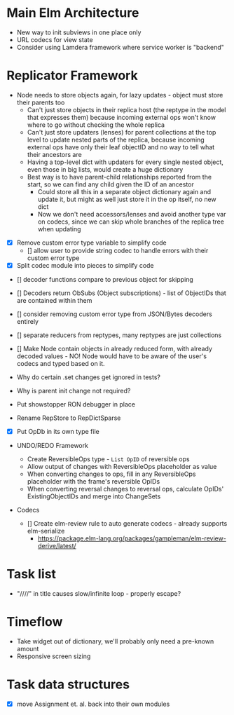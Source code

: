 # Main Elm Architecture
- New way to init subviews in one place only
- URL codecs for view state
- Consider using Lamdera framework where service worker is "backend"

# Replicator Framework
- Node needs to store objects again, for lazy updates - object must store their parents too
  - Can't just store objects in their replica host (the reptype in the model that expresses them) because incoming external ops won't know where to go without checking the whole replica
  - Can't just store updaters (lenses) for parent collections at the top level to update nested parts of the replica, because incoming external ops have only their leaf objectID and no way to tell what their ancestors are
  - Having a top-level dict with updaters for every single nested object, even those in big lists, would create a huge dictionary
  - Best way is to have parent-child relationships reported from the start, so we can find any child given the ID of an ancestor
    - Could store all this in a separate object dictionary again and update it, but might as well just store it in the op itself, no new dict
    - Now we don't need accessors/lenses and avoid another type var on codecs, since we can skip whole branches of the replica tree when updating

- [X] Remove custom error type variable to simplify code
    - [] allow user to provide string codec to handle errors with their custom error type
- [X] Split codec module into pieces to simplify code
- [] decoder functions compare to previous object for skipping

- [] Decoders return ObSubs (Object subscriptions) - list of ObjectIDs that are contained within them


- [] consider removing custom error type from JSON/Bytes decoders entirely
- [] separate reducers from reptypes, many reptypes are just collections
- [] Make Node contain objects in already reduced form, with already decoded values - NO! Node would have to be aware of the user's codecs and typed based on it.

- Why do certain .set changes get ignored in tests?
- Why is parent init change not required?
- Put showstopper RON debugger in place
- Rename RepStore to RepDictSparse
- [X] Put OpDb in its own type file

- UNDO/REDO Framework
    - Create ReversibleOps type - `List OpID` of reversible ops
    - Allow output of changes with ReversibleOps placeholder as value
    - When converting changes to ops, fill in any ReversibleOps placeholder with the frame's reversible OpIDs
    - When converting reversal changes to reversal ops, calculate OpIDs' ExistingObjectIDs and merge into ChangeSets

- Codecs
    - [] Create elm-review rule to auto generate codecs - already supports elm-serialize
        - https://package.elm-lang.org/packages/gampleman/elm-review-derive/latest/

# Task list
- "////" in title causes slow/infinite loop - properly escape?

# Timeflow
- Take widget out of dictionary, we'll probably only need a pre-known amount
- Responsive screen sizing

# Task data structures
- [X] move Assignment et. al. back into their own modules
